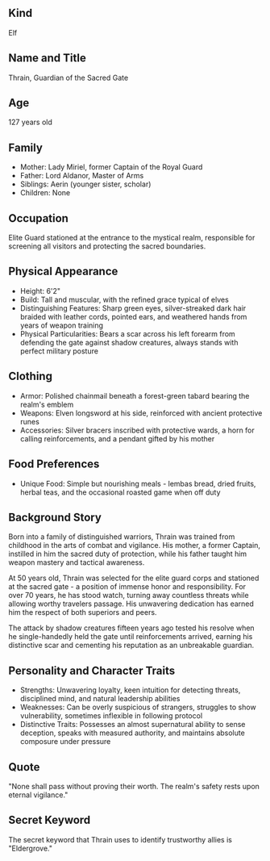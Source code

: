 ## Kind
Elf

## Name and Title
Thrain, Guardian of the Sacred Gate

## Age
127 years old

## Family
- Mother: Lady Miriel, former Captain of the Royal Guard
- Father: Lord Aldanor, Master of Arms
- Siblings: Aerin (younger sister, scholar)
- Children: None

## Occupation
Elite Guard stationed at the entrance to the mystical realm, responsible for screening all visitors and protecting the sacred boundaries.

## Physical Appearance
- Height: 6'2"
- Build: Tall and muscular, with the refined grace typical of elves
- Distinguishing Features: Sharp green eyes, silver-streaked dark hair braided with leather cords, pointed ears, and weathered hands from years of weapon training
- Physical Particularities: Bears a scar across his left forearm from defending the gate against shadow creatures, always stands with perfect military posture

## Clothing
- Armor: Polished chainmail beneath a forest-green tabard bearing the realm's emblem
- Weapons: Elven longsword at his side, reinforced with ancient protective runes
- Accessories: Silver bracers inscribed with protective wards, a horn for calling reinforcements, and a pendant gifted by his mother

## Food Preferences
- Unique Food: Simple but nourishing meals - lembas bread, dried fruits, herbal teas, and the occasional roasted game when off duty

## Background Story
Born into a family of distinguished warriors, Thrain was trained from childhood in the arts of combat and vigilance. His mother, a former Captain, instilled in him the sacred duty of protection, while his father taught him weapon mastery and tactical awareness.

At 50 years old, Thrain was selected for the elite guard corps and stationed at the sacred gate - a position of immense honor and responsibility. For over 70 years, he has stood watch, turning away countless threats while allowing worthy travelers passage. His unwavering dedication has earned him the respect of both superiors and peers.

The attack by shadow creatures fifteen years ago tested his resolve when he single-handedly held the gate until reinforcements arrived, earning his distinctive scar and cementing his reputation as an unbreakable guardian.

## Personality and Character Traits
- Strengths: Unwavering loyalty, keen intuition for detecting threats, disciplined mind, and natural leadership abilities
- Weaknesses: Can be overly suspicious of strangers, struggles to show vulnerability, sometimes inflexible in following protocol
- Distinctive Traits: Possesses an almost supernatural ability to sense deception, speaks with measured authority, and maintains absolute composure under pressure

## Quote
"None shall pass without proving their worth. The realm's safety rests upon eternal vigilance."

## Secret Keyword

The secret keyword that Thrain uses to identify trustworthy allies is "Eldergrove."